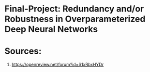 # Final-Project: Redundancy and/or Robustness in Overparameterized Deep Neural Networks

# Sources:
1. https://openreview.net/forum?id=S1xRbxHYDr